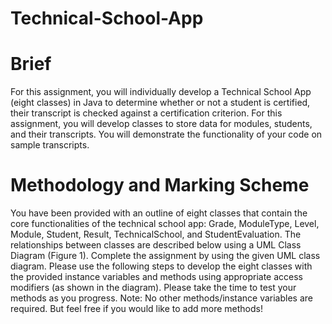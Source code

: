 # Technical-School-App

# Brief
For this assignment, you will individually develop a Technical School App (eight classes) in Java to determine whether or not a student is certified, their transcript is checked against a certification criterion. For this assignment, you will develop classes to store data for modules, students, and their transcripts. You will demonstrate the functionality of your code on sample transcripts.

# Methodology and Marking Scheme
You have been provided with an outline of eight classes that contain the core functionalities of the technical school app: Grade, ModuleType, Level, Module, Student, Result, TechnicalSchool, and StudentEvaluation. The relationships between classes are described below using a UML Class Diagram (Figure 1). Complete the assignment by using the given UML class diagram. Please use the following steps to develop the eight classes with the provided instance variables and methods using appropriate access modifiers (as shown in the diagram). Please take the time to test your methods as you progress.
Note: No other methods/instance variables are required. But feel free if you would like to add more methods!
